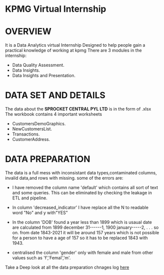 # KPMG Virtual Internship

# OVERVIEW
 It is a Data Analytics virtual Internship Designed to help people gain a practical knowledge of working at kpmg
 There are 3 modules in the internship:
 * Data Quality Assessment.
 * Data Insights.
 * Data Insights and Presentation.
 
# DATA SET AND DETAILS
The data about the **SPROCKET CENTRAL PYL LTD** is in the form of .xlsx
The workbook contains 4 important worksheets
* CustomersDemoGraphics.
* NewCustomersList.
* Transactions.
* CustomerAddress.

# DATA PREPARATION
The data is a full mess with inconsistant data types,contaminated columns,
invalid data,and rows with missing.
some of the errors are:
* I have removed the column name 'default' which contains all sort of text and some queries. 
  This can be eliminated by checking the leakage in ETL and pipeline.
* In column 'decreased_indicator' I have replace all the N to readable word "No" and y with"YES"
* In the column 'DOB' found a year less than 1899 which is usaual date are calculated from 
  1899 december 31------1,
  1900 january-----2,
  .
  .
  .
  so on.
  from date 1843-2021 it will be around 157 years which is not possible for a person to have
  a age of 157 so it has to be replaced 1843 with 1943.

* centralised the column 'gender' only with female and male from other values 
such as 'f','Femal','m'.

Take a Deep look at all the data preparation chnages log [here](https://github.com/dolidsvn/KPMG-Virtual-Internship/tree/main/changelog)













 
